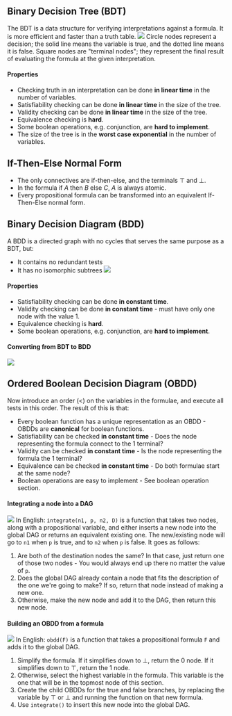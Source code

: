 ## Binary Decision Tree (BDT)
The BDT is a data structure for verifying interpretations against a formula. It is more efficient and faster than a truth table.
![](Pasted%20image%2020230124152622.png)
Circle nodes represent a decision; the solid line means the variable is true, and the dotted line means it is false.
Square nodes are "terminal nodes"; they represent the final result of evaluating the formula at the given interpretation.
#### Properties
-   Checking truth in an interpretation can be done **in linear time** in the number of variables.
-   Satisfiability checking can be done **in linear time** in the size of the tree.
-   Validity checking can be done **in linear time** in the size of the tree.
-   Equivalence checking is **hard**.
-   Some boolean operations, e.g. conjunction, are **hard to implement**.
-   The size of the tree is in the **worst case exponential** in the number of variables.

## If-Then-Else Normal Form
- The only connectives are if-then-else, and the terminals $\top$ and $\bot$.
- In the formula $\text{if } A \text{ then } B \text{ else } C$, $A$ is always atomic.
- Every propositional formula can be transformed into an equivalent If-Then-Else normal form.

## Binary Decision Diagram (BDD)
A BDD is a directed graph with no cycles that serves the same purpose as a BDT, but:
- It contains no redundant tests
- It has no isomorphic subtrees
![](Pasted%20image%2020230124160526.png)
#### Properties
- Satisfiability checking can be done **in constant time**.
- Validity checking can be done **in constant time** - must have only one node with the value 1.
- Equivalence checking is **hard**.
- Some boolean operations, e.g. conjunction, are **hard to implement**.
#### Converting from BDT to BDD
![](70q0u9.gif)

## Ordered Boolean Decision Diagram (OBDD)
Now introduce an order ($<$) on the variables in the formulae, and execute all tests in this order. The result of this is that:
- Every boolean function has a unique representation as an OBDD - OBDDs are **canonical** for boolean functions.
- Satisfiability can be checked **in constant time** - Does the node representing the formula connect to the 1 terminal?
- Validity can be checked **in constant time** - Is the node representing the formula the 1 terminal?
- Equivalence can be checked **in constant time** - Do both formulae start at the same node?
- Boolean operations are easy to implement - See boolean operation section.

#### Integrating a node into a DAG
![](Pasted%20image%2020230125120332.png)
In English:
`integrate(n1, p, n2, D)` is a function that takes two nodes, along with a propositional variable, and either inserts a new node into the global DAG or returns an equivalent existing one. The new/existing node will go to `n1` when `p` is true, and to `n2` when `p` is false. It goes as follows:
1. Are both of the destination nodes the same? In that case, just return one of those two nodes - You would always end up there no matter the value of `p`.
2. Does the global DAG already contain a node that fits the description of the one we're going to make? If so, return that node instead of making a new one.
3. Otherwise, make the new node and add it to the DAG, then return this new node.

#### Building an OBDD from a formula
![](Pasted%20image%2020230125121254.png)
In English:
`obdd(F)` is a function that takes a propositional formula `F` and adds it to the global DAG.
1. Simplify the formula. If it simplifies down to $\bot$, return the 0 node. If it simplifies down to $\top$, return the 1 node.
2. Otherwise, select the highest variable in the formula. This variable is the one that will be in the topmost node of this section.
3. Create the child OBDDs for the true and false branches, by replacing the variable by $\top$ or $\bot$ and running the function on that new formula.
4. Use `integrate()` to insert this new node into the global DAG.
